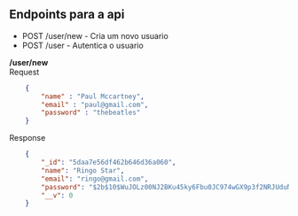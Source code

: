 ## Endpoints para a api

* POST /user/new - Cria um novo usuario
* POST /user - Autentica o usuario

**/user/new**  
Request
```json
    {
        "name" : "Paul Mccartney",
        "email" : "paul@gmail.com",
        "password" : "thebeatles"
    }
```

Response
```json
    {
        "_id": "5daa7e56df462b646d36a060",
        "name": "Ringo Star",
        "email": "ringo@gmail.com",
        "password": "$2b$10$WuJOLz00NJ2BKu45ky6Fbu0JC974wGX9p3f2NRJUduN8ZsBtwtS3.",
        "__v": 0
    }
```